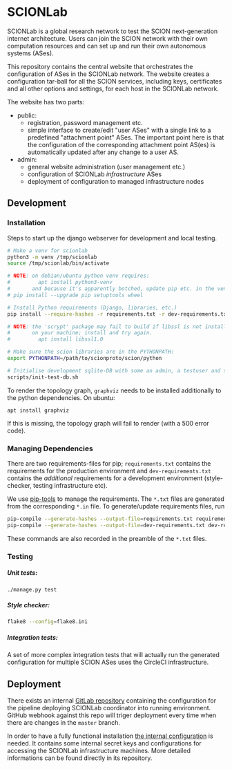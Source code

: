 # SCIONLab
SCIONLab is a global research network to test the SCION next-generation
internet architecture.  Users can join the SCION network with their own
computation resources and can set up and run their own autonomous systems
(ASes).

This repository contains the central website that orchestrates the
configuration of ASes in the SCIONLab network.
The website creates a configuration tar-ball for all the SCION services,
including keys, certificates and all other options and settings, for each host
in the SCIONLab network.

The website has two parts:
- public:
  - registration, password management etc.
  - simple interface to create/edit "user ASes" with a single link to a
    predefined "attachment point" ASes.
    The important point here is that the configuration of the corresponding
    attachment point AS(es) is automatically updated after any change to a user
    AS.
- admin:
  - general website administration (user management etc.)
  - configuration of SCIONLab _infrastructure_ ASes
  - deployment of configuration to managed infrastructure nodes


## Development

### Installation
Steps to start up the django webserver for development and local testing.

```bash
# Make a venv for scionlab
python3 -m venv /tmp/scionlab
source /tmp/scionlab/bin/activate

# NOTE: on debian/ubuntu python venv requires:
#         apt install python3-venv
#       and because it's apparently botched, update pip etc. in the venv:
# pip install --upgrade pip setuptools wheel

# Install Python requirements (Django, libraries, etc.)
pip install --require-hashes -r requirements.txt -r dev-requirements.txt

# NOTE: the 'scrypt' package may fail to build if libssl is not installed
#       on your machine; install and try again.
#         apt install libssl1.0

# Make sure the scion libraries are in the PYTHONPATH:
export PYTHONPATH=/path/to/scionproto/scion/python

# Initialise development sqlite-DB with some an admin, a testuser and some ASes.
scripts/init-test-db.sh
```

To render the topology graph, `graphviz` needs to be installed additionally to the python dependencies. On ubuntu:
```
apt install graphviz
```
If this is missing, the topology graph will fail to render (with a 500 error code).


### Managing Dependencies
There are two requirements-files for pip; `requirements.txt` contains the
requirements for the production environment and `dev-requirements.txt` contains
the _additional_ requirements for a development environment (style-checker,
testing infrastructure etc).

We use [pip-tools](https://pypi.org/project/pip-tools/) to manage the requirements.
The `*.txt` files are generated from the corresponding `*.in` file. To generate/update requirements files, run
```bash
pip-compile --generate-hashes --output-file=requirements.txt requirements.in
pip-compile --generate-hashes --output-file=dev-requirements.txt dev-requirements.in
```
These commands are also recorded in the preamble of the `*.txt` files.


### Testing

##### Unit tests:

```bash
./manage.py test
```

##### Style checker:

```bash
flake8 --config=flake8.ini
```

##### Integration tests:

A set of more complex integration tests that will actually run the generated
configuration for multiple SCION ASes uses the CircleCI infrastructure.

## Deployment

There exists an internal [GitLab repository](https://gitlab.inf.ethz.ch/PRV-PERRIG/scionlab-deploy) containing the configuration for the pipeline deploying SCIONLab coordinator into running environment. GitHub webhook against this repo will triger deployment every time when there are changes in the `master` branch.

In order to have a fully functional installation [the internal configuration](https://gitlab.inf.ethz.ch/PRV-PERRIG/scionlab-config) is needed. It contains some internal secret keys and configurations for accessing the SCIONLab infrastructure machines. More detailed informations can be found directly in its repository.
